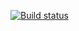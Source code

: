 [![Build status](https://ci.appveyor.com/api/projects/status/5b5h3n2wk8sqs70n?svg=true)](https://ci.appveyor.com/project/zigos88/patterns2)
